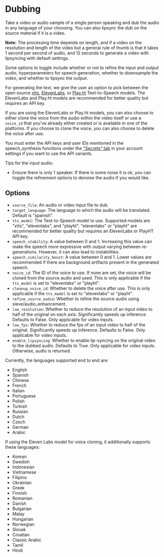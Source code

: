 # Dubbing

Take a video or audio sample of a single person speaking and dub the audio in any language of your choosing. You can also lipsync the dub on the source material if it is a video.

**Note:** The processing time depends on length, and if a video on the resolution and length of the video but a general rule of thumb is that it takes 1 second per second of audio, and 12 seconds to generate a video with lipsyncing with default settings.

Some options to toggle include whether or not to refine the input and output audio, hyperparameters for speech generation, whether to downsample the video, and whether to lipsync the output.

For generating the text, we give the user an option to pick between the open source [xtts](https://www.sievedata.com/functions/sieve/xtts-v1), [ElevenLabs](https://www.sievedata.com/functions/sieve/elevenlabs_speech_synthesis), or [Play.ht](https://www.sievedata.com/functions/sieve/playht_speech_synthesis) Text-to-Speech models. The ElevenLabs and Play.ht models are recommended for better quality but requires an API key.

If you are using the ElevenLabs or Play.ht models, you can also choose to either clone the voice from the audio within the video itself or use a `voice_id` that you've already either created or is available in one of the platforms. If you choose to clone the voice, you can also choose to delete the voice after use.

You must enter the API keys and user IDs mentioned in the speech_synthesis functions under the ["Secrets" tab](https://www.sievedata.com/dashboard/settings/secrets) in your account settings if you want to use the API variants.

Tips for the input audio:
- Ensure there is only 1 speaker. If there is some noise it is ok, you can toggle the refinement options to denoise the audio if you would like.

## Options

- `source_file`: An audio or video input file to dub.
- `target_language`: The language to which the audio will be translated. Default is "spanish".
- `tts_model`: The Text-to-Speech model to use. Supported models are "xtts", "elevenlabs", and "playht". "elevenlabs" or "playht" are recommended for better quality but requires an ElevenLabs or PlayHT API key.
- `speech_stability`: A value between 0 and 1. Increasing this value can make the speech more expressive with output varying between re-generations. However, it can also lead to instabilities.
- `speech_similarity_boost`: A value between 0 and 1. Lower values are recommended if there are background artifacts present in the generated speech.
- `voice_id`: The ID of the voice to use. If none are set, the voice will be cloned from the source audio and used. This is only applicable if the `tts_model` is set to "elevenlabs" or "playht".
- `cleanup_voice_id`: Whether to delete the voice after use. This is only applicable if the `tts_model` is set to "elevenlabs" or "playht".
- `refine_source_audio`: Whether to refine the source audio using sieve/audio_enhancement.
- `low_resolution`: Whether to reduce the resolution of an input video to half of the original on each axis. Significantly speeds up inference. Defaults to False. Only applicable for video inputs.
- `low_fps`: Whether to reduce the fps of an input video to half of the original. Significantly speeds up inference. Defaults to False. Only applicable for video inputs.
- `enable_lipsyncing`: Whether to enable lip-syncing on the original video to the dubbed audio. Defaults to True. Only applicable for video inputs. Otherwise, audio is returned.


Currently, the languages supported end to end are: 
- English
- Spanish
- Chinese
- French
- Italian
- Portuguese
- Polish
- Turkish
- Russian
- Dutch
- Czech
- German
- Arabic

If using the Eleven Labs model for voice cloning, it additionally supports these languages:

- Korean
- Swedish
- Indonesian
- Vietnamese
- Filipino
- Ukrainian
- Greek
- Finnish
- Romanian
- Danish
- Bulgarian
- Malay
- Hungarian
- Norwegian
- Slovak
- Croatian
- Classic Arabic
- Tamil
- Hindi
